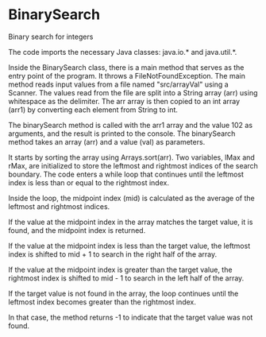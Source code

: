 # BinarySearch
Binary search for integers

The code imports the necessary Java classes: java.io.* and java.util.*.

Inside the BinarySearch class, there is a main method that serves as the entry point of the program. It throws a FileNotFoundException.
The main method reads input values from a file named "src/arrayVal" using a Scanner.
The values read from the file are split into a String array (arr) using whitespace as the delimiter.
The arr array is then copied to an int array (arr1) by converting each element from String to int.

The binarySearch method is called with the arr1 array and the value 102 as arguments, and the result is printed to the console.
The binarySearch method takes an array (arr) and a value (val) as parameters.

It starts by sorting the array using Arrays.sort(arr).
Two variables, lMax and rMax, are initialized to store the leftmost and rightmost indices of the search boundary.
The code enters a while loop that continues until the leftmost index is less than or equal to the rightmost index.

Inside the loop, the midpoint index (mid) is calculated as the average of the leftmost and rightmost indices.

If the value at the midpoint index in the array matches the target value, it is found, and the midpoint index is returned.

If the value at the midpoint index is less than the target value, the leftmost index is shifted to mid + 1 to search in the right half of the array.

If the value at the midpoint index is greater than the target value, the rightmost index is shifted to mid - 1 to search in the left half of the array.

If the target value is not found in the array, the loop continues until the leftmost index becomes greater than the rightmost index.

In that case, the method returns -1 to indicate that the target value was not found.

